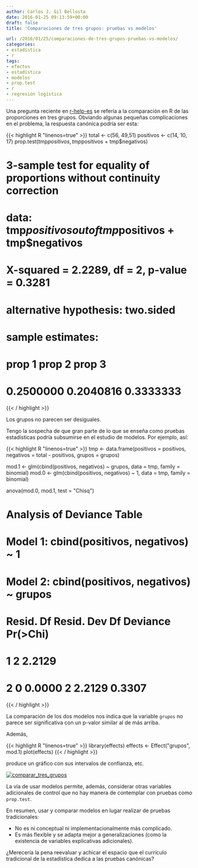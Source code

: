```yaml
---
author: Carlos J. Gil Bellosta
date: 2016-01-25 09:13:59+00:00
draft: false
title: 'Comparaciones de tres grupos: pruebas vs modelos'

url: /2016/01/25/comparaciones-de-tres-grupos-pruebas-vs-modelos/
categories:
- estadística
- r
tags:
- efectos
- estadística
- modelos
- prop.test
- r
- regresión logística
---
```


Una pregunta reciente en [r-help-es](https://stat.ethz.ch/mailman/listinfo/r-help-es) se refería a la comparación en R de las proporciones en tres grupos. Obviando algunas pequeñas complicaciones en el problema, la respuesta canónica podría ser esta:

{{< highlight R "linenos=true" >}}
total <- c(56, 49,51)
positivos <- c(14, 10, 17)
prop.test(tmp$positivos, tmp$positivos + tmp$negativos)

# 3-sample test for equality of proportions without continuity correction
#
# data:  tmp$positivos out of tmp$positivos + tmp$negativos
# X-squared = 2.2289, df = 2, p-value = 0.3281
# alternative hypothesis: two.sided
# sample estimates:
#   prop 1    prop 2    prop 3
# 0.2500000 0.2040816 0.3333333
{{< / highlight >}}

Los grupos no parecen ser desiguales.

Tengo la sospecha de que gran parte de lo que se enseña como pruebas estadísticas podría subsumirse en el estudio de modelos. Por ejemplo, así:

{{< highlight R "linenos=true" >}}
tmp <- data.frame(positivos = positivos,
        negativos = total - positivos,
        grupos = grupos)

mod.1 <- glm(cbind(positivos, negativos) ~ grupos,
    data = tmp, family = binomial)
mod.0 <- glm(cbind(positivos, negativos) ~ 1,
    data = tmp, family = binomial)

anova(mod.0, mod.1, test = "Chisq")
# Analysis of Deviance Table
#
# Model 1: cbind(positivos, negativos) ~ 1
# Model 2: cbind(positivos, negativos) ~ grupos
# Resid. Df Resid. Dev Df Deviance Pr(>Chi)
# 1         2     2.2129
# 2         0     0.0000  2   2.2129   0.3307
{{< / highlight >}}


La comparación de los dos modelos nos indica que la variable `grupos` no parece ser significativa con un p-valor similar al de más arriba.

Además,


{{< highlight R "linenos=true" >}}
library(effects)
effects <- Effect("grupos", mod.1)
plot(effects)
{{< / highlight >}}


produce un gráfico con sus intervalos de confianza, etc.

[![comparar_tres_grupos](/wp-uploads/2016/01/comparar_tres_grupos.png)
](/wp-uploads/2016/01/comparar_tres_grupos.png)

La vía de usar modelos permite, además, considerar otras variables adicionales de control que no hay manera de contemplar con pruebas como `prop.test`.

En resumen, usar y comparar modelos en lugar realizar de pruebas tradicionales:

* No es ni conceptual ni implementacionalmente más complicado.
* Es más flexible y se adapta mejor a generalizaciones (como la existencia de variables explicativas adicionales).

¿Merecería la pena reevaluar y achicar el espacio que el currículo tradicional de la estadística dedica a las pruebas canónicas?
